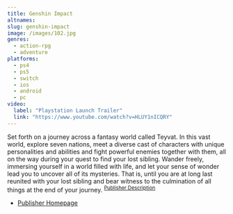 ```yaml
---
title: Genshin Impact
altnames:
slug: genshin-impact
image: /images/102.jpg
genres:
  - action-rpg
  - adventure
platforms:
  - ps4
  - ps5
  - switch
  - ios
  - android
  - pc
video:
  label: "Playstation Launch Trailer"
  link: "https://www.youtube.com/watch?v=HLUY1nICQRY"
---
```


Set forth on a journey across a fantasy world called Teyvat. In this vast world, explore seven nations, meet a diverse cast of characters with unique personalities and abilities and fight powerful enemies together with them, all on the way during your quest to find your lost sibling. Wander freely, immersing yourself in a world filled with life, and let your sense of wonder lead you to uncover all of its mysteries. That is, until you are at long last reunited with your lost sibling and bear witness to the culmination of all things at the end of your journey. <sup>[Publisher Description](https://www.playstation.com/en-us/games/genshin-impact/)</sup>

* [Publisher Homepage](https://genshin.hoyoverse.com/en/)